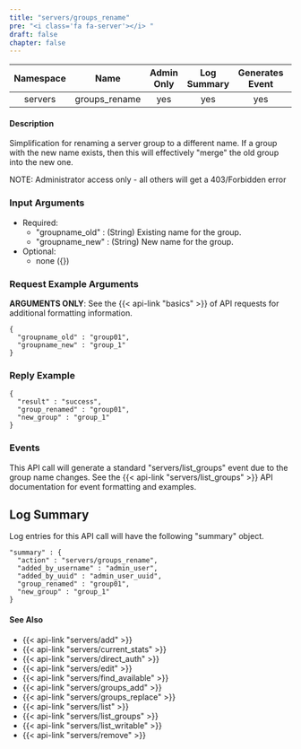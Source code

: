 ```yaml
---
title: "servers/groups_rename"
pre: "<i class='fa fa-server'></i> "
draft: false
chapter: false
---
```


| Namespace | Name | Admin Only | Log Summary | Generates Event | Version Added
|:----------------:|:--------:|:--------:|:--------:|:--------:|:---:|
| servers | groups_rename | yes | yes | yes | 1 |

#### Description
Simplification for renaming a server group to a different name. If a group with the new name exists, then this will effectively "merge" the old group into the new one.

NOTE: Administrator access only - all others will get a 403/Forbidden error

### Input Arguments
* Required:
   * "groupname_old" : (String) Existing name for the group.
   * "groupname_new" : (String) New name for the group.
* Optional:
   * none ({})


### Request Example Arguments
**ARGUMENTS ONLY**: See the {{< api-link "basics" >}} of API requests for additional formatting information.

```
{
  "groupname_old" : "group01",
  "groupname_new" : "group_1"
}
```

### Reply Example
```
{
  "result" : "success",
  "group_renamed" : "group01",
  "new_group" : "group_1"
}
```


### Events
This API call will generate a standard "servers/list_groups" event due to the group name changes.
See the {{< api-link "servers/list_groups" >}} API documentation for event formatting and examples.

## Log Summary
Log entries for this API call will have the following "summary" object. 

```
"summary" : {
  "action" : "servers/groups_rename",
  "added_by_username" : "admin_user",
  "added_by_uuid" : "admin_user_uuid",
  "group_renamed" : "group01",
  "new_group" : "group_1"
}
```

#### See Also
* {{< api-link "servers/add" >}}
* {{< api-link "servers/current_stats" >}}
* {{< api-link "servers/direct_auth" >}}
* {{< api-link "servers/edit" >}}
* {{< api-link "servers/find_available" >}}
* {{< api-link "servers/groups_add" >}}
* {{< api-link "servers/groups_replace" >}}
* {{< api-link "servers/list" >}}
* {{< api-link "servers/list_groups" >}}
* {{< api-link "servers/list_writable" >}}
* {{< api-link "servers/remove" >}}
